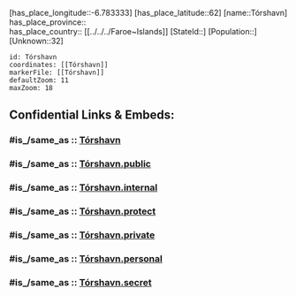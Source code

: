 ﻿---
confidential: public
isDeleted: false
location:
- 62
- -6.783333
mapmarker: city
mapzoom:
- 7
- 12
SpocWebEntityId: 35987
tags:
- geo/City
type: City
---

[has_place_longitude::-6.783333] 
[has_place_latitude::62] 
[name::Tórshavn] 
has_place_province::  
has_place_country:: [[../../../Faroe~Islands]] 
[StateId::] 
[Population::] 
[Unknown::32] 


```leaflet
id: Tórshavn
coordinates: [[Tórshavn]] 
markerFile: [[Tórshavn]] 
defaultZoom: 11 
maxZoom: 18
```


## Confidential Links & Embeds: 

### #is_/same_as :: [Tórshavn](/_Standards/Earth/Continent/Europe/Europe~North/Faroe~Islands/Regions~Faroe/Streymoyar/counties~Streymoyar/Tórshavn.md) 

### #is_/same_as :: [Tórshavn.public](/_public/Earth/Continent/Europe/Europe~North/Faroe~Islands/Regions~Faroe/Streymoyar/counties~Streymoyar/Tórshavn.public.md) 

### #is_/same_as :: [Tórshavn.internal](/_internal/Earth/Continent/Europe/Europe~North/Faroe~Islands/Regions~Faroe/Streymoyar/counties~Streymoyar/Tórshavn.internal.md) 

### #is_/same_as :: [Tórshavn.protect](/_protect/Earth/Continent/Europe/Europe~North/Faroe~Islands/Regions~Faroe/Streymoyar/counties~Streymoyar/Tórshavn.protect.md) 

### #is_/same_as :: [Tórshavn.private](/_private/Earth/Continent/Europe/Europe~North/Faroe~Islands/Regions~Faroe/Streymoyar/counties~Streymoyar/Tórshavn.private.md) 

### #is_/same_as :: [Tórshavn.personal](/_personal/Earth/Continent/Europe/Europe~North/Faroe~Islands/Regions~Faroe/Streymoyar/counties~Streymoyar/Tórshavn.personal.md) 

### #is_/same_as :: [Tórshavn.secret](/_secret/Earth/Continent/Europe/Europe~North/Faroe~Islands/Regions~Faroe/Streymoyar/counties~Streymoyar/Tórshavn.secret.md)

